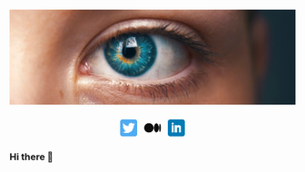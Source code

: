 # [![aissam out header](./images/eye.jpg)](https://waylonwalker.com)

<p align='center'>
<a href="https://twitter.com/aissam_out"><img height="30" src="https://raw.githubusercontent.com/aissam-out/aissam-out/main/images/twitter.png?token=AJKAROKFJP7UXBHJN7TO4OS75TZWQ"></a>&nbsp;&nbsp;
<a href="https://aissam-outchakoucht.medium.com/"><img height="30" src="https://raw.githubusercontent.com/aissam-out/aissam-out/main/images/medium.png?token=AJKAROIS3ABP4RNQVX4JJ4K75TZWE"></a>&nbsp;&nbsp;
<a href="https://www.linkedin.com/in/aissam-outchakoucht/"><img height="30" src="https://raw.githubusercontent.com/aissam-out/aissam-out/main/images/linkedin.png?token=AJKAROJQOZ5HSPHBOREUW2275TZV2"></a>
</p>

### Hi there 👋

<!--
**aissam-out/aissam-out** is a ✨ _special_ ✨ repository because its `README.md` (this file) appears on your GitHub profile.

Here are some ideas to get you started:

- 🔭 I’m currently working on ...
- 🌱 I’m currently learning ...
- 👯 I’m looking to collaborate on ...
- 🤔 I’m looking for help with ...
- 💬 Ask me about ...
- 📫 How to reach me: ...
- 😄 Pronouns: ...
- ⚡ Fun fact: ...
-->
